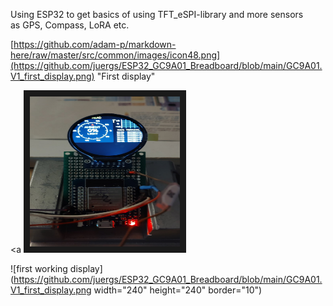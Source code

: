 Using ESP32 to get basics of using TFT_eSPI-library and more sensors  
as GPS, Compass, LoRA etc.



[https://github.com/adam-p/markdown-here/raw/master/src/common/images/icon48.png](https://github.com/juergs/ESP32_GC9A01_Breadboard/blob/main/GC9A01.V1_first_display.png) "First display"


<a <img src="https://github.com/juergs/ESP32_GC9A01_Breadboard/blob/main/GC9A01.V1_first_display.png" 
alt="first working display" width="240" height="240" border="10" /></a>


![first working display](https://github.com/juergs/ESP32_GC9A01_Breadboard/blob/main/GC9A01.V1_first_display.png width="240" height="240" border="10")
